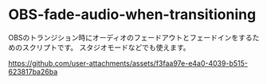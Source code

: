 # OBS-fade-audio-when-transitioning
OBSのトランジション時にオーディオのフェードアウトとフェードインをするためのスクリプトです。
スタジオモードなどでも使えます。

https://github.com/user-attachments/assets/f3faa97e-e4a0-4039-b515-623817ba26ba

